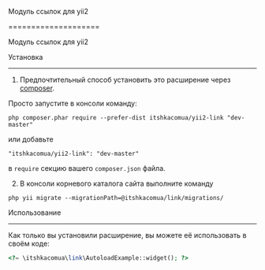 Модуль ссылок для yii2

====================

Модуль ссылок для yii2



Установка

------------

1. Предпочтительный способ установить это расширение через [composer](http://getcomposer.org/download/).

Просто запустите в консоли команду:

```
php composer.phar require --prefer-dist itshkacomua/yii2-link "dev-master"
```

или добавьте

```
"itshkacomua/yii2-link": "dev-master"
```

в `require` секцию вашего `composer.json` файла.

2. В консоли корневого каталога сайта выполните команду

 ```
 php yii migrate --migrationPath=@itshkacomua/link/migrations/
```

Использование

-----

Как только вы установили расширение, вы можете её использовать в своём коде:


```php
<?= \itshkacomua\link\AutoloadExample::widget(); ?>
```
